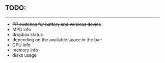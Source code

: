 TODO:
-----
-----

* <del>PP switches for battery and wireless device</del>
* MPD info
* dropbox status
* depending on the available space in the bar:
 * CPU info
 * memory info
 * disks usage

